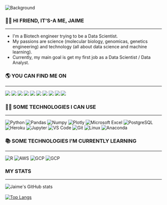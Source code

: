 ![Background](https://drive.google.com/uc?export=view&id=122fp2rscTMZTj4aLpkaPcg0i9F7lvLUk)

### 👋🏻 HI FRIEND, IT'S-A ME, JAIME
-----------------------------------------------------------------------------------------------------------------------------------------------------------------------

  - I'm a Biotech engineer trying to be a Data Scientist.
  - My passions are science (molecular biology, genomicas, genetics engineering) and technology (all about data science and machine learning). 
  - Currently, my main goal is get my first job as a Data Scientist / Data Analyst.

### 🌎 YOU CAN FIND ME ON
-----------------------------------------------------------------------------------------------------------------------------------------------------------------------

  [<img src="https://img.shields.io/badge/Twitter-1DA1F2?style=for-the-badge&logo=twitter&logoColor=white">](https://twitter.com/jaimefalconsoli)
  [<img src="https://img.shields.io/badge/LinkedIn-0077B5?style=for-the-badge&logo=linkedin&logoColor=white">](https://www.linkedin.com/in/jaimefalconsolis/)
  [<img src="https://img.shields.io/badge/Kaggle-20BEFF?style=for-the-badge&logo=Kaggle&logoColor=white">](https://www.kaggle.com/jaimefalconsolis)
  [<img src="https://img.shields.io/badge/Stack_Overflow-FE7A16?style=for-the-badge&logo=stack-overflow&logoColor=white">](https://stackoverflow.com/users/18505014/jaime-falc%c3%b3n-sol%c3%ads)
  [<img src="https://img.shields.io/badge/Instagram-E4405F?style=for-the-badge&logo=instagram&logoColor=white">](https://www.instagram.com/jaimefalconsolis/)
  [<img src="https://img.shields.io/badge/Platzi-98CA3F?style=for-the-badge&logo=Platzi&logoColor=white">](https://platzi.com/p/jaimefalconsolis)
  [<img src="https://img.shields.io/badge/Deepnote-3793EF?style=for-the-badge&logo=Deepnote&logoColor=white">](https://deepnote.com/@jaimefalconsolis)
  [<img src="https://img.shields.io/badge/DataCamp-03EF62?style=for-the-badge&logo=DataCamp&logoColor=white">](https://www.datacamp.com/profile/jaimefalconsolis)
  [<img src="https://img.shields.io/badge/Tableau-E97627?style=for-the-badge&logo=Tableau&logoColor=white">](https://public.tableau.com/app/profile/jaimefalconsolis)
  [<img src="https://img.shields.io/badge/freecodecamp-27273D?style=for-the-badge&logo=freecodecamp&logoColor=white">](https://www.freecodecamp.org/jaimefalconsolis)

### 👨‍💻 SOME TECHNOLOGIES I CAN USE
-----------------------------------------------------------------------------------------------------------------------------------------------------------------------

  ![Python](https://img.shields.io/badge/Python-FFD43B?style=for-the-badge&logo=python&logoColor=blue)
  ![Pandas](https://img.shields.io/badge/Pandas-2C2D72?style=for-the-badge&logo=pandas&logoColor=white)
  ![Numpy](https://img.shields.io/badge/Numpy-777BB4?style=for-the-badge&logo=numpy&logoColor=white)
  ![Plotly](https://img.shields.io/badge/Plotly-239120?style=for-the-badge&logo=plotly&logoColor=white)
  ![Microsoft Excel](https://img.shields.io/badge/Microsoft_Excel-217346?style=for-the-badge&logo=microsoft-excel&logoColor=white)
  ![PostgreSQL](https://img.shields.io/badge/PostgreSQL-316192?style=for-the-badge&logo=postgresql&logoColor=white)
  ![Heroku](https://img.shields.io/badge/Heroku-430098?style=for-the-badge&logo=heroku&logoColor=white)
  ![Jupyter](https://img.shields.io/badge/Jupyter-F37626?style=for-the-badge&logo=Jupyter&logoColor=white)
  ![VS Code](https://img.shields.io/badge/Visual_Studio_Code-0078D4?style=for-the-badge&logo=visual%20studio%20code&logoColor=white)
  ![Git](https://img.shields.io/badge/git-%23F05033.svg?style=for-the-badge&logo=git&logoColor=white)
  ![Linux](https://img.shields.io/badge/Linux-FCC624?style=for-the-badge&logo=linux&logoColor=black)
  ![Anaconda](https://img.shields.io/badge/Anaconda-%2344A833.svg?style=for-the-badge&logo=anaconda&logoColor=white)

### 📚 SOME TECHNOLOGIES I'M CURRENTLY LEARNING
-----------------------------------------------------------------------------------------------------------------------------------------------------------------------

  ![R](https://img.shields.io/badge/R-276DC3?style=for-the-badge&logo=R&logoColor=white)
  ![AWS](https://img.shields.io/badge/Amazon_AWS-FF9900?style=for-the-badge&logo=amazonaws&logoColor=white)
  ![GCP](https://img.shields.io/badge/GoogleCloud-4285F4?style=for-the-badge&logo=Google-Cloud&logoColor=white)
  ![GCP](https://img.shields.io/badge/PowerBI-F2C811?style=for-the-badge&logo=PowerBi&logoColor=white)
  
### MY STATS
-----------------------------------------------------------------------------------------------------------------------------------------------------------------------

  ![Jaime's GitHub stats](https://github-readme-stats.vercel.app/api?username=jaimefalconsolis&show_icons=true&theme=dark)<br/><br/>
  [![Top Langs](https://github-readme-stats.vercel.app/api/top-langs/?username=jaimefalconsolis&layout=compact)](https://github.com/jaimefalconsolis/github-readme-stats)

<!---
JaimeFalconSolis/JaimeFalconSolis is a ✨ special ✨ repository because its `README.md` (this file) appears on your GitHub profile.
You can click the Preview link to take a look at your changes.
--->
<!-- keep-green Mon Oct 13 23:26:57 UTC 2025 -->
